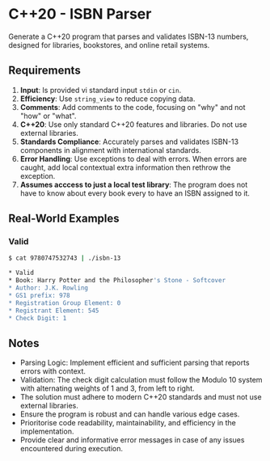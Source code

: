 # C++20 - ISBN Parser

Generate a C++20 program that parses and validates ISBN-13 numbers, designed for libraries, bookstores, and online retail systems. 

## Requirements

1. **Input**: Is provided vi standard input `stdin` or `cin`. 
1. **Efficiency**: Use `string_view` to reduce copying data.
1. **Comments**: Add comments to the code, focusing on "why" and not "how" or "what".
1. **C++20**: Use only standard C++20 features and libraries. Do not use external libraries.
1. **Standards Compliance**: Accurately parses and validates ISBN-13 components in alignment with international standards.
1. **Error Handling**: Use exceptions to deal with errors. When errors are caught, add local contextual extra information then rethrow the exception.
1. **Assumes acccess to just a local test library**: The program does not have to know about every book every to have an ISBN assigned to it.

## Real-World Examples

### Valid

```bash
$ cat 9780747532743 | ./isbn-13

* Valid
* Book: Harry Potter and the Philosopher's Stone - Softcover
* Author: J.K. Rowling
* GS1 prefix: 978
* Registration Group Element: 0
* Registrant Element: 545
* Check Digit: 1

```

## Notes

* Parsing Logic: Implement efficient and sufficient parsing that reports errors with context.
* Validation: The check digit calculation must follow the Modulo 10 system with alternating weights of 1 and 3, from left to right.
* The solution must adhere to modern C++20 standards and must not use external libraries.
* Ensure the program is robust and can handle various edge cases.
* Prioritorise code readability, maintainability, and efficiency in the implementation.
* Provide clear and informative error messages in case of any issues encountered during execution.



